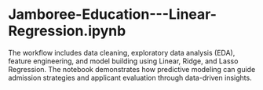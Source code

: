 # Jamboree-Education---Linear-Regression.ipynb
The workflow includes data cleaning, exploratory data analysis (EDA), feature engineering, and model building using Linear, Ridge, and Lasso Regression. The notebook demonstrates how predictive modeling can guide admission strategies and applicant evaluation through data-driven insights.
